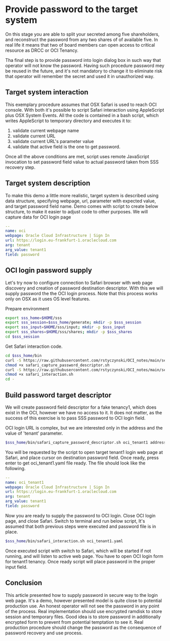# Provide password to the target system

On this stage you are able to split your secreted among five shareholders, and reconstruct the password from any two shares of of available five. In real life it means that two of board members can open access to critical resource as DRCC or OCI Tenancy.

Tha final step is to provide password into login dialog box in such way that operator will not know the password. Having such procedure password mey be reused in the future, and it's not mandatory to change it to eliminate risk that operator will remember the secret and used it in unauthorized way.

## Target system interaction

This exemplary procedure assumes that OSX Safari is used to reach OCI console. With both it's possible to script Safari interaction using AppleScript plus OSX System Events. All the code is contained in a bash script, which writes AppleScript to temporary directory and executes it to:

1. validate current webpage name
2. validate current URL
3. validate current URL's parameter value
4. validate that active field is the one to get password.

Once all the above conditions are met, script uses remote JavaScript invocation to set password field value to actual password taken from SSS recovery step.

## Target system description

To make this demo a little more realistic, target system is described using data structure, specifying webpage, url, parameter with expected value, and target password field name. Demo comes with script to create below structure, to make it easier to adjust code to other purposes. We will capture data for OCI login page

``` yaml
--
name: oci
webpage: Oracle Cloud Infrastructure | Sign In
url: https://login.eu-frankfurt-1.oraclecloud.com
arg: tenant
arg_value: tenant1
field: password
```

## OCI login password supply

Let's try now to configure connection to Safari browser with web page discovery and creation of password destination descriptor. With this we will supply password the the OCI login process. Note that this process works only on OSX as it uses OS level features.

Prepare environment

``` bash
export sss_home=$HOME/sss
export sss_session=$sss_home/generate; mkdir -p $sss_session
export sss_input=$HOME/sss/input; mkdir -p $sss_input
export sss_shares=$HOME/sss/shares; mkdir -p $sss_shares
cd $sss_session
```

Get Safari interaction code.

``` bash
cd $sss_home/bin
curl -S https://raw.githubusercontent.com/rstyczynski/OCI_notes/main/security/bin/safari_capture_password_descriptor.sh > safari_capture_password_descriptor.sh
chmod +x safari_capture_password_descriptor.sh
curl -S https://raw.githubusercontent.com/rstyczynski/OCI_notes/main/security/bin/safari_interaction.sh > safari_interaction.sh
chmod +x safari_interaction.sh
cd -
```

## Build password target descriptor

We will create password field descriptor for a fake tenancy1, which does exist in the OCI, however we have no access to it. It does not matter, as the success of this exercise is to pass SSS password to OCI login field.

OCI login URL is complex, but we are interested only in the address and the value of 'tenant' parameter.

``` bash
$sss_home/bin/safari_capture_password_descriptor.sh oci_tenant1 address_only tenant
```

You will be requested by the script to open target tenant1 login web page at Safari, and place cursor on destination password field. Once ready, press enter to get oci_tenant1.yaml file ready. The file should look like the following.

``` yaml
--
name: oci_tenant1
webpage: Oracle Cloud Infrastructure | Sign In
url: https://login.eu-frankfurt-1.oraclecloud.com
arg: tenant
arg_value: tenant1
field: password
```

Now you are ready to supply the password to OCI login. Close OCI login page, and close Safari. Switch to terminal and run below script, It's assumed that both previous steps were executed and password file is in place.

``` bash
$sss_home/bin/safari_interaction.sh oci_tenant1.yaml
```

Once executed script with switch to Safari, which will be started if not running, and will listen to active web page. You have to open OCI login form for tenant1 tenancy. Once ready script will place password in the proper input field.

## Conclusion

This article presented how to supply password in secure way to the login web page. It's a demo, however presented model is quite close to potential production use. An honest operator will not see the password in any point of the process. Real implementation should use encrypted ramdisk to store session and temporary files. Good idea is to store password in additionally encrypted form to prevent from potential temptation to see it. Real production procedure should change the password as the consequence of password recovery and use process.


